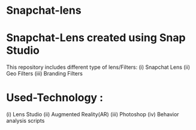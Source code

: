 # Snapchat-lens
# Snapchat-Lens created using Snap Studio
This repository includes different type of lens/Filters:
(i) Snapchat Lens
(ii) Geo Filters
(iii) Branding Filters
# Used-Technology :
(i) Lens Studio
(ii) Augmented Reality(AR)
(iii) Photoshop
(iv) Behavior analysis scripts
